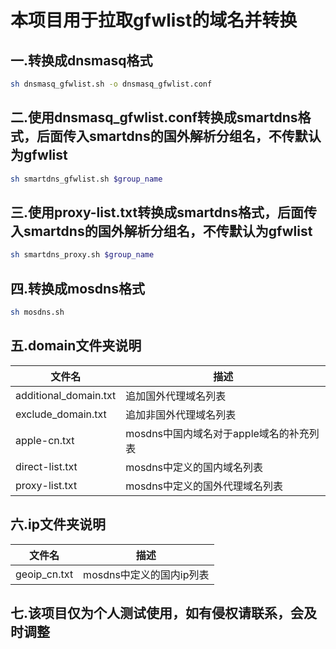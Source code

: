 # 本项目用于拉取gfwlist的域名并转换

## 一.转换成dnsmasq格式

```sh
sh dnsmasq_gfwlist.sh -o dnsmasq_gfwlist.conf
```

## 二.使用dnsmasq_gfwlist.conf转换成smartdns格式，后面传入smartdns的国外解析分组名，不传默认为gfwlist

```sh
sh smartdns_gfwlist.sh $group_name
```

## 三.使用proxy-list.txt转换成smartdns格式，后面传入smartdns的国外解析分组名，不传默认为gfwlist

```sh
sh smartdns_proxy.sh $group_name

```

## 四.转换成mosdns格式

```sh
sh mosdns.sh
```

## 五.domain文件夹说明

| 文件名                   | 描述                        |
|-----------------------|---------------------------|
| additional_domain.txt | 追加国外代理域名列表                |
| exclude_domain.txt    | 追加非国外代理域名列表               |
| apple-cn.txt          | mosdns中国内域名对于apple域名的补充列表 |
| direct-list.txt       | mosdns中定义的国内域名列表          |
| proxy-list.txt        | mosdns中定义的国外代理域名列表        |

## 六.ip文件夹说明

| 文件名          | 描述               |
|--------------|------------------|
| geoip_cn.txt | mosdns中定义的国内ip列表 |

## 七.该项目仅为个人测试使用，如有侵权请联系，会及时调整